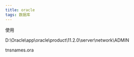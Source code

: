 ```yaml
---
title: oracle
tags: 数据库
---
```


使用

D:\Oracle\app\oracle\product\11.2.0\server\network\ADMIN

tnsnames.ora

    
